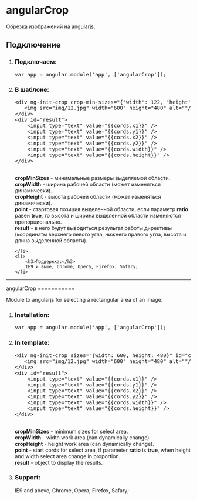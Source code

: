 angularCrop
===========

Обрезка изображений на angularjs.

<h2>Подключение</h2>
<ol>
    <li>
        <h3>Подключаем:</h3>
        <pre>var app = angular.module('app', ['angularCrop']);</pre>
    </li>
    <li>
        <h3>В шаблоне:</h3>
        <pre>
&lt;div ng-init-crop crop-min-sizes="{'width': 122, 'height': 122}" crop-width="600" crop-height="480" crop-point="{'top': 10, 'left': 10, 'width': 142, 'height': 142, 'ratio': true}" id="crop" result="cords"&gt;
   &lt;img src="img/12.jpg" width="600" height="480" alt=""/&gt;
&lt;/div&gt;
&lt;div id="result"&gt;
    &lt;input type="text" value="{{cords.x1}}" /&gt;
    &lt;input type="text" value="{{cords.y1}}" /&gt;
    &lt;input type="text" value="{{cords.x2}}" /&gt;
    &lt;input type="text" value="{{cords.y2}}" /&gt;
    &lt;input type="text" value="{{cords.width}}" /&gt;
    &lt;input type="text" value="{{cords.height}}" /&gt;
&lt;/div&gt;
        </pre>
        <b>cropMinSizes</b> - минимальные размеры выделяемой области.<br />
        <b>cropWidth</b> - ширина рабочей области (может изменяться динамически).<br />
        <b>cropHeight</b> - высота рабочей области (может изменяться динамически).<br />
        <b>point</b> - стартовая позиция выделенной области, если параметр <b>ratio</b> равен <b>true</b>, то высота и ширина выделенной области изменяются пропорционально.</br>
        <b>result</b> - в него будут выводиться результат работы директивы (координаты верхнего левого угла, нижнего правого угла, высота и длина выделенной области).

    </li>
    <li>
        <h3>Поддержка:</h3>
        IE9 и выше, Chrome, Opera, Firefox, Safary;
    </li>
</ol>
<hr />
angularCrop
===========

Module to angularjs for selecting a rectangular area of an image.

<ol>
    <li>
        <h3>Installation:</h3>
        <pre>var app = angular.module('app', ['angularCrop']);</pre>
    </li>
    <li>
        <h3>In template:</h3>
        <pre>
&lt;div ng-init-crop sizes="{width: 600, height: 480}" id="crop" result="cords"&gt;
   &lt;img src="img/12.jpg" width="600" height="480" alt=""/&gt;
&lt;/div&gt;
&lt;div id="result"&gt;
    &lt;input type="text" value="{{cords.x1}}" /&gt;
    &lt;input type="text" value="{{cords.y1}}" /&gt;
    &lt;input type="text" value="{{cords.x2}}" /&gt;
    &lt;input type="text" value="{{cords.y2}}" /&gt;
    &lt;input type="text" value="{{cords.width}}" /&gt;
    &lt;input type="text" value="{{cords.height}}" /&gt;
&lt;/div&gt;
        </pre>
        <b>cropMinSizes</b> - minimum sizes for select area.<br />
        <b>cropWidth</b> - width work area (can dynamically change).<br />
        <b>cropHeight</b> - height work area (can dynamically change).<br />
        <b>point</b> - start cords for select area, if parameter <b>ratio</b> is <b>true</b>, when height and width select area change in proportion.</br>
        <b>result</b> - object to display the results.
    </li>
    <li>
        <h3>Support:</h3>
        IE9 and above, Chrome, Opera, Firefox, Safary;
    </li>
</ol>